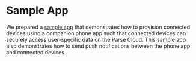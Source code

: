 # Sample App

We prepared a [sample app](https://github.com/ParsePlatform/Anydevice) that demonstrates how to provision connected devices using a companion phone app such that connected devices can securely access user-specific data on the Parse Cloud. This sample app also demonstrates how to send push notifications between the phone app and connected devices.
